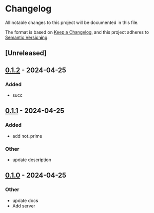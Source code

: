# Changelog
All notable changes to this project will be documented in this file.

The format is based on [Keep a Changelog](https://keepachangelog.com/en/1.0.0/),
and this project adheres to [Semantic Versioning](https://semver.org/spec/v2.0.0.html).

## [Unreleased]

## [0.1.2](https://github.com/glennib/example-workspace-rs/compare/glennib-thelib-v0.1.1...glennib-thelib-v0.1.2) - 2024-04-25

### Added
- succ

## [0.1.1](https://github.com/glennib/example-workspace-rs/compare/glennib-thelib-v0.1.0...glennib-thelib-v0.1.1) - 2024-04-25

### Added
- add not_prime

### Other
- update description

## [0.1.0](https://github.com/glennib/example-workspace-rs/releases/tag/thelib-v0.1.0) - 2024-04-25

### Other
- update docs
- Add server
